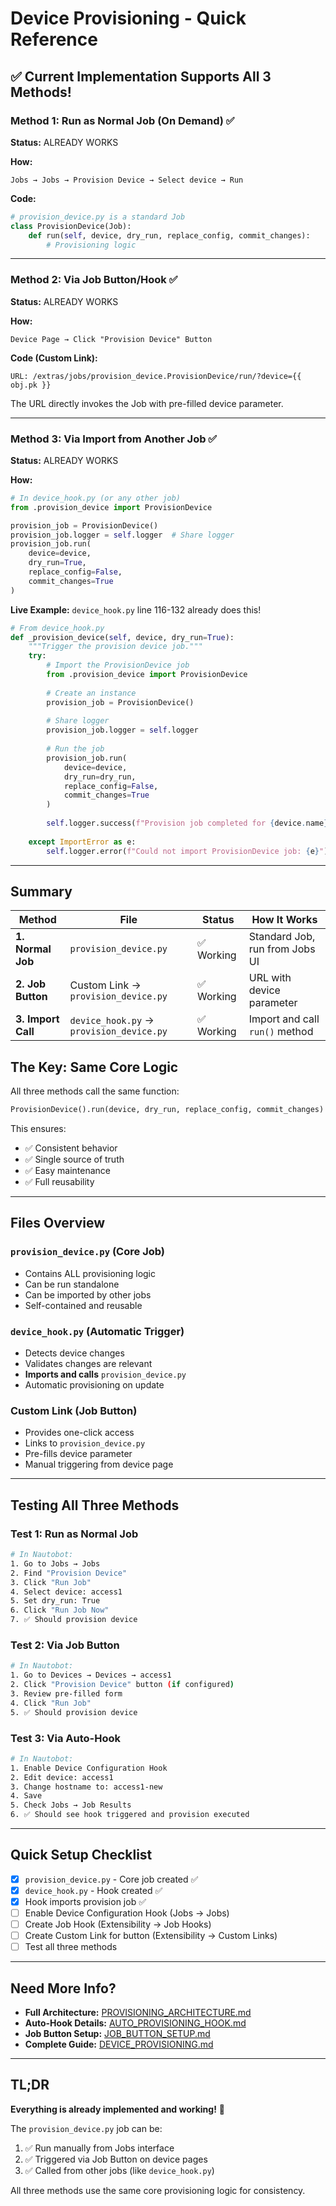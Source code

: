 # Device Provisioning - Quick Reference

## ✅ Current Implementation Supports All 3 Methods!

### Method 1: Run as Normal Job (On Demand) ✅

**Status:** ALREADY WORKS

**How:**
```
Jobs → Jobs → Provision Device → Select device → Run
```

**Code:**
```python
# provision_device.py is a standard Job
class ProvisionDevice(Job):
    def run(self, device, dry_run, replace_config, commit_changes):
        # Provisioning logic
```

---

### Method 2: Via Job Button/Hook ✅

**Status:** ALREADY WORKS

**How:**
```
Device Page → Click "Provision Device" Button
```

**Code (Custom Link):**
```
URL: /extras/jobs/provision_device.ProvisionDevice/run/?device={{ obj.pk }}
```

The URL directly invokes the Job with pre-filled device parameter.

---

### Method 3: Via Import from Another Job ✅

**Status:** ALREADY WORKS

**How:**
```python
# In device_hook.py (or any other job)
from .provision_device import ProvisionDevice

provision_job = ProvisionDevice()
provision_job.logger = self.logger  # Share logger
provision_job.run(
    device=device,
    dry_run=True,
    replace_config=False,
    commit_changes=True
)
```

**Live Example:** `device_hook.py` line 116-132 already does this!

```python
# From device_hook.py
def _provision_device(self, device, dry_run=True):
    """Trigger the provision device job."""
    try:
        # Import the ProvisionDevice job
        from .provision_device import ProvisionDevice
        
        # Create an instance
        provision_job = ProvisionDevice()
        
        # Share logger
        provision_job.logger = self.logger
        
        # Run the job
        provision_job.run(
            device=device,
            dry_run=dry_run,
            replace_config=False,
            commit_changes=True
        )
        
        self.logger.success(f"Provision job completed for {device.name}")
        
    except ImportError as e:
        self.logger.error(f"Could not import ProvisionDevice job: {e}")
```

---

## Summary

| Method | File | Status | How It Works |
|--------|------|--------|--------------|
| **1. Normal Job** | `provision_device.py` | ✅ Working | Standard Job, run from Jobs UI |
| **2. Job Button** | Custom Link → `provision_device.py` | ✅ Working | URL with device parameter |
| **3. Import Call** | `device_hook.py` → `provision_device.py` | ✅ Working | Import and call `run()` method |

## The Key: Same Core Logic

All three methods call the same function:

```python
ProvisionDevice().run(device, dry_run, replace_config, commit_changes)
```

This ensures:
- ✅ Consistent behavior
- ✅ Single source of truth
- ✅ Easy maintenance
- ✅ Full reusability

---

## Files Overview

### `provision_device.py` (Core Job)
- Contains ALL provisioning logic
- Can be run standalone
- Can be imported by other jobs
- Self-contained and reusable

### `device_hook.py` (Automatic Trigger)
- Detects device changes
- Validates changes are relevant
- **Imports and calls** `provision_device.py`
- Automatic provisioning on update

### Custom Link (Job Button)
- Provides one-click access
- Links to `provision_device.py`
- Pre-fills device parameter
- Manual triggering from device page

---

## Testing All Three Methods

### Test 1: Run as Normal Job
```bash
# In Nautobot:
1. Go to Jobs → Jobs
2. Find "Provision Device"
3. Click "Run Job"
4. Select device: access1
5. Set dry_run: True
6. Click "Run Job Now"
7. ✅ Should provision device
```

### Test 2: Via Job Button
```bash
# In Nautobot:
1. Go to Devices → Devices → access1
2. Click "Provision Device" button (if configured)
3. Review pre-filled form
4. Click "Run Job"
5. ✅ Should provision device
```

### Test 3: Via Auto-Hook
```bash
# In Nautobot:
1. Enable Device Configuration Hook
2. Edit device: access1
3. Change hostname to: access1-new
4. Save
5. Check Jobs → Job Results
6. ✅ Should see hook triggered and provision executed
```

---

## Quick Setup Checklist

- [x] `provision_device.py` - Core job created ✅
- [x] `device_hook.py` - Hook created ✅
- [x] Hook imports provision job ✅
- [ ] Enable Device Configuration Hook (Jobs → Jobs)
- [ ] Create Job Hook (Extensibility → Job Hooks)
- [ ] Create Custom Link for button (Extensibility → Custom Links)
- [ ] Test all three methods

---

## Need More Info?

- **Full Architecture:** [PROVISIONING_ARCHITECTURE.md](docs/PROVISIONING_ARCHITECTURE.md)
- **Auto-Hook Details:** [AUTO_PROVISIONING_HOOK.md](docs/AUTO_PROVISIONING_HOOK.md)
- **Job Button Setup:** [JOB_BUTTON_SETUP.md](docs/JOB_BUTTON_SETUP.md)
- **Complete Guide:** [DEVICE_PROVISIONING.md](docs/DEVICE_PROVISIONING.md)

---

## TL;DR

**Everything is already implemented and working!** 🎉

The `provision_device.py` job can be:
1. ✅ Run manually from Jobs interface
2. ✅ Triggered via Job Button on device pages
3. ✅ Called from other jobs (like `device_hook.py`)

All three methods use the same core provisioning logic for consistency.

